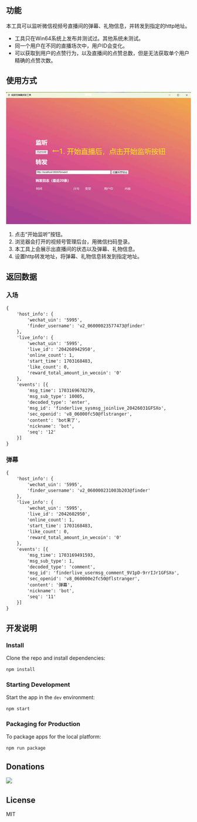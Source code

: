 ## 功能

本工具可以监听微信视频号直播间的弹幕、礼物信息，并转发到指定的http地址。

- 工具只在Win64系统上发布并测试过。其他系统未测试。
- 同一个用户在不同的直播场次中，用户ID会变化。
- 可以获取到用户的点赞行为，以及直播间的点赞总数，但是无法获取单个用户精确的点赞次数。

## 使用方式

![gif2sc.gif](gif2sc.gif)

1. 点击“开始监听”按钮。
2. 浏览器会打开的视频号管理后台，用微信扫码登录。
3. 本工具上会展示出直播间的状态以及弹幕、礼物信息。
4. 设置http转发地址，将弹幕、礼物信息转发到指定地址。

## 返回数据

### 入场
```
{
	'host_info': {
		'wechat_uin': '5995',
		'finder_username': 'v2_06000023577473@finder'
	},
	'live_info': {
		'wechat_uin': '5995',
		'live_id': '204260942950',
		'online_count': 1,
		'start_time': 1703168483,
		'like_count': 0,
		'reward_total_amount_in_wecoin': '0'
	},
	'events': [{
		'msg_time': 1703169678279,
		'msg_sub_type': 10005,
		'decoded_type': 'enter',
		'msg_id': 'finderlive_sysmsg_joinlive_20426031GFSXo',
		'sec_openid': 'v8_06000fc50@flstranger',
		'content': 'bot来了',
		'nickname': 'bot',
		'seq': '12'
	}]
}
```

### 弹幕
```
{
	'host_info': {
		'wechat_uin': '5995',
		'finder_username': 'v2_060000231003b203@finder'
	},
	'live_info': {
		'wechat_uin': '5995',
		'live_id': '2042602950',
		'online_count': 1,
		'start_time': 1703168483,
		'like_count': 0,
		'reward_total_amount_in_wecoin': '0'
	},
	'events': [{
		'msg_time': 1703169491593,
		'msg_sub_type': 1,
		'decoded_type': 'comment',
		'msg_id': 'finderlive_usermsg_comment_9V1pD-9rrIJr1GFSXo',
		'sec_openid': 'v8_060000e2fc50@flstranger',
		'content': '弹幕',
		'nickname': 'bot',
		'seq': '11'
	}]
}
```

## 开发说明

### Install

Clone the repo and install dependencies:

```bash
npm install
```

### Starting Development

Start the app in the `dev` environment:

```bash
npm start
```

### Packaging for Production

To package apps for the local platform:

```bash
npm run package
```

## Donations

<img src="https://github.com/fire4nt/wxlivespy/blob/main/coffee.jpg" width="300" />


## License

MIT
